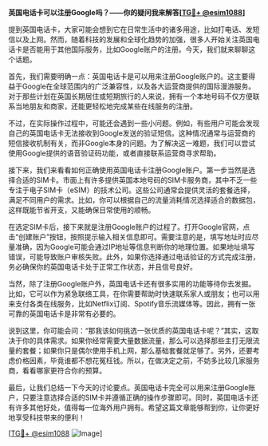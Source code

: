 **英国电话卡可以注册Google吗？——你的疑问我来解答[[TG💪+ @esim1088](https://t.me/s/esim1088)]**

提到英国电话卡，大家可能会想到它在日常生活中的诸多用途，比如打电话、发短信以及上网。然而，随着科技的发展和全球化趋势的加强，很多人开始关注英国电话卡是否能用于其他国际服务，比如Google账户的注册。今天，我们就来聊聊这个话题。

首先，我们需要明确一点：英国电话卡是可以用来注册Google账户的。这主要得益于Google在全球范围内的广泛兼容性，以及各大运营商提供的国际漫游服务。对于那些计划在英国长期居住或短期旅行的人来说，拥有一个本地号码不仅方便联系当地朋友和商家，还能更轻松地完成某些在线服务的注册。

不过，在实际操作过程中，可能还会遇到一些小问题。例如，有些用户可能会发现自己的英国电话卡无法接收到Google发送的验证短信。这种情况通常与运营商的短信接收机制有关，而非Google本身的问题。为了解决这一难题，我们可以尝试使用Google提供的语音验证码功能，或者直接联系运营商寻求帮助。

接下来，我们来看看如何正确使用英国电话卡注册Google账户。第一步当然是选择合适的SIM卡。市面上有许多提供英国本地号码的SIM卡服务商，其中不乏一些专注于电子SIM卡（eSIM）的技术公司。这些公司通常会提供灵活的套餐选择，满足不同用户的需求。比如，你可以根据自己的流量消耗情况选择适合的数据包，这样既能节省开支，又能确保日常使用的顺畅。

在选定SIM卡后，接下来就是注册Google账户的过程了。打开Google官网，点击“创建账户”按钮，按照提示输入相关信息即可。需要注意的是，填写地址时应尽量准确，因为Google可能会通过IP地址等信息判断你的地理位置。如果地址填写错误，可能导致账户审核失败。此外，如果你选择通过电话验证的方式完成注册，务必确保你的英国电话卡处于正常工作状态，并且信号良好。

当然，除了注册Google账户外，英国电话卡还有很多实用的功能等待你去发掘。比如，它可以作为紧急联络工具，在你需要帮助时快速联系家人或朋友；也可以用来支付各类在线服务，比如Netflix订阅、Spotify音乐流媒体等。因此，拥有一张可靠的英国电话卡是非常有必要的。

说到这里，你可能会问：“那我该如何挑选一张优质的英国电话卡呢？”其实，这取决于你的具体需求。如果你经常需要大量数据流量，那么可以选择那些主打无限流量的套餐；如果你只是偶尔使用手机上网，那么基础套餐就足够了。另外，还要考虑价格因素，毕竟谁都不想花冤枉钱。所以，在做决定之前，不妨多比较几家服务商，看看哪家更符合你的预算。

最后，让我们总结一下今天的讨论要点。英国电话卡完全可以用来注册Google账户，只要注意选择合适的SIM卡并遵循正确的操作步骤即可。同时，英国电话卡还有许多其他好处，值得每一位海外用户拥有。希望这篇文章能够帮到你，让你更好地享受科技带来的便利！

[[TG💪+ @esim1088](https://t.me/s/esim1088) ![Image](https://i.postimg.cc/4NQfJmqS/Snipaste-2025-05-13-00-14-12.png)]